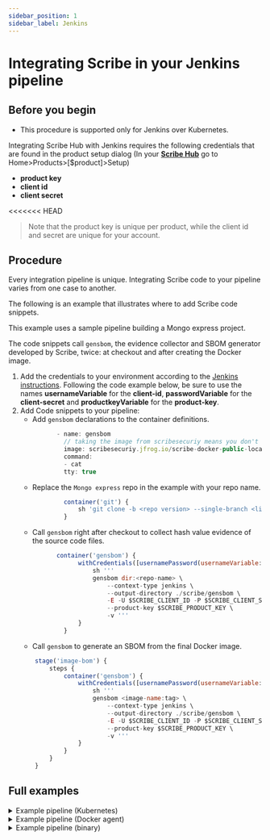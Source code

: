 ```yaml
---
sidebar_position: 1
sidebar_label: Jenkins
---
```


# Integrating Scribe in your Jenkins pipeline 

## Before you begin
* This procedure is supported only for Jenkins over Kubernetes.

Integrating Scribe Hub with Jenkins requires the following credentials that are found in the product setup dialog (In your **[Scribe Hub](https://prod.hub.scribesecurity.com/ "Scribe Hub Link")** go to Home>Products>[$product]>Setup)

* **product key**
* **client id**
* **client secret**

<<<<<<< HEAD
>Note that the product key is unique per product, while the client id and secret are unique for your account.

## Procedure
Every integration pipeline is unique. 
Integrating Scribe code to your pipeline varies from one case to another.

The following is an example that illustrates where to add Scribe code snippets. 

This example uses a sample pipeline building a Mongo express project. 

The code snippets call `gensbom`, the evidence collector and SBOM generator developed by Scribe, twice: at checkout and after creating the Docker image.

1. Add the credentials to your environment according to the [Jenkins instructions](https://www.jenkins.io/doc/book/using/using-credentials/ "Jenkins Instructions"). Following the code example below, be sure to use the names **usernameVariable** for the **client-id**, **passwordVariable** for the  **client-secret** and **productkeyVariable** for the **product-key**.
2. Add Code snippets to your pipeline:   
    * Add `gensbom` declarations to the container definitions.
    ```javascript
              - name: gensbom
                // taking the image from scribesecuriy means you don't need to have a local version
                image: scribesecuriy.jfrog.io/scribe-docker-public-local/gensbom:latest 
                command:
                - cat
                tty: true
    ``` 
    * Replace the `Mongo express` repo in the example with your repo name.
    ```javascript
                container('git') {
                    sh 'git clone -b <repo version> --single-branch <link to repository> <repo name>'
                }
    ```
    * Call `gensbom` right after checkout to collect hash value evidence of the source code files.
    ```javascript
              container('gensbom') {
                    withCredentials([usernamePassword(usernameVariable: 'SCRIBE_CLIENT_ID', passwordVariable: 'SCRIBE_CLIENT_SECRET', productkeyVariable: 'SCRIBE_PRODUCT_KEY')]) {
                        sh '''
                        gensbom dir:<repo-name> \
                            --context-type jenkins \
                            --output-directory ./scribe/gensbom \ 
                            -E -U $SCRIBE_CLIENT_ID -P $SCRIBE_CLIENT_SECRET \
                            --product-key $SCRIBE_PRODUCT_KEY \
                            -v '''
                    }
                }
    ```
    * Call `gensbom` to generate an SBOM from the final Docker image.
    ```javascript
        stage('image-bom') {
            steps {
                container('gensbom') {
                    withCredentials([usernamePassword(usernameVariable: 'SCRIBE_CLIENT_ID', passwordVariable: 'SCRIBE_CLIENT_SECRET', productkeyVariable: 'SCRIBE_PRODUCT_KEY')]) {
                        sh '''
                        gensbom <image-name:tag> \
                            --context-type jenkins \
                            --output-directory ./scribe/gensbom \ 
                            -E -U $SCRIBE_CLIENT_ID -P $SCRIBE_CLIENT_SECRET \
                            --product-key $SCRIBE_PRODUCT_KEY \
                            -v '''
                    }
                }
            }
        }
    ```

## Full examples

<details>
  <summary>  Example pipeline (Kubernetes) </summary>

```javascript
pipeline {
    agent {
        kubernetes {
            metadata:
              labels:
                some-label: jsl-scribe-test
            spec:
              containers:
              - name: jnlp
                env:
                - name: CONTAINER_ENV_VAR
                  value: jnlp
              - name: gensbom
                // taking the image from scribesecuriy means you don't need to have a local version
                image: scribesecuriy.jfrog.io/scribe-docker-public-local/gensbom:latest 
                command:
                - cat
                tty: true
              - name: git
                image: alpine/git
                command:
                  - cat
                tty: true
        }
    }
    stages {
        stage('checkout-bom') {
            steps {
                container('git') {
                    // this is an example of the repository this pipeline is running on. replace with your own repository
                    sh 'git clone -b v1.0.0-alpha.4 --single-branch https://github.com/mongo-express/mongo-express.git mongo-express-scm'
                }
                // The following call to gensbom collects hash value evidence of the source code files to facilitate the integrity validation
                container('gensbom') {
                    withCredentials([usernamePassword(usernameVariable: 'SCRIBE_CLIENT_ID', passwordVariable: 'SCRIBE_CLIENT_SECRET', productkeyVariable: 'SCRIBE_PRODUCT_KEY')]) {
                        sh '''
                        gensbom dir:mongo-express-scm \
                            --context-type jenkins \
                            --output-directory ./scribe/gensbom \ 
                            -E -U $SCRIBE_CLIENT_ID -P $SCRIBE_CLIENT_SECRET \
                            --product-key $SCRIBE_PRODUCT_KEY \
                            -v '''
                    }
                }
            }
        }

        stage('image-bom') {
            steps {
                // The following call to gensbom generates an SBOM from the docker image
                container('gensbom') {
                    withCredentials([usernamePassword(usernameVariable: 'SCRIBE_CLIENT_ID', passwordVariable: 'SCRIBE_CLIENT_SECRET', productkeyVariable: 'SCRIBE_PRODUCT_KEY')]) {
                        sh '''
                        gensbom mongo-express:1.0.0-alpha.4 \
                            --context-type jenkins \
                            --output-directory ./scribe/gensbom \ 
                            -E -U $SCRIBE_CLIENT_ID -P $SCRIBE_CLIENT_SECRET \
                            --product-key $SCRIBE_PRODUCT_KEY \
                            -v '''
                    }
                }
            }
        }
    }
}
```
</details>


<details>
  <summary>  Example pipeline (Docker agent) </summary>

### Pre requisites
You need the following jenkins extenstions
1. [docker pipeline](https://plugins.jenkins.io/docker-workflow/)
2. [docker commons](https://plugins.jenkins.io/docker-commons/)
3. [docker plugin](https://plugins.jenkins.io/docker-plugin/)
4. [Docker API](https://plugins.jenkins.io/docker-java-api/)
5. [Workspace Cleanup](https://plugins.jenkins.io/ws-cleanup/) (optional)

You also need to have a `docker` installed on your build node in jenkins.

```javascript
pipeline {
  agent any
  stages {
        stage('checkout') {
            steps {
                // Cleans the workspace for old code / build
                cleanWs()
                // this is an example of the repository this pipeline is running on. replace with your own repository
                sh 'git clone -b v1.0.0-alpha.4 --single-branch https://github.com/mongo-express/mongo-express.git mongo-express-scm'
            }
        }
        // The following call to gensbom collects hash value evidence of the source code files to facilitate the integrity validation
        stage('gensbom') {
        agent {
            docker {
                // taking the image from scribesecuriy means you don't need to have a local version
                image 'scribesecuriy.jfrog.io/scribe-docker-public-local/gensbom:latest'
                reuseNode true
                // required to avoid error for jenkins
                args "--entrypoint="
            }
        }
        steps {       
            withCredentials([usernamePassword(credentialsId: 'scribe-staging-auth-id', usernameVariable: 'SCRIBE_CLIENT_ID', passwordVariable: 'SCRIBE_CLIENT_SECRET')]) {
                sh '''
                    gensbom bom dir:mongo-express-scm \
                    --context-type jenkins \
                    --output-directory ./scribe/gensbom \
                    --product-key testing \
                    -E -U $SCRIBE_CLIENT_ID -P $SCRIBE_CLIENT_SECRET \
                    --scribe.login-url https://scribesecurity-staging.us.auth0.com --scribe.auth.audience api.staging.scribesecurity.com --scribe.url https://api.staging.scribesecurity.com \
                    -vv
                '''
                }
            }
        }
        // The following call to gensbom generates an SBOM from the docker image
        stage('image-bom') {
            agent {
                docker {
                    image 'scribesecuriy.jfrog.io/scribe-docker-public-local/gensbom:latest'
                    reuseNode true
                    args "--entrypoint="
                }
            }
            steps {
                    withCredentials([usernamePassword(credentialsId: 'scribe-staging-auth-id', usernameVariable: 'SCRIBE_CLIENT_ID', passwordVariable: 'SCRIBE_CLIENT_SECRET')]) {  
                    sh '''
                    gensbom bom mongo-express:1.0.0-alpha.4 \
                    --context-type jenkins \
                    --output-directory ./scribe/gensbom \
                    --product-key testing \
                    -E -U $SCRIBE_CLIENT_ID -P $SCRIBE_CLIENT_SECRET \
                    --scribe.login-url https://scribesecurity-staging.us.auth0.com --scribe.auth.audience api.staging.scribesecurity.com --scribe.url https://api.staging.scribesecurity.com \
                    -vv'''
                }
            }
        }
    }
}
```
</details>


<details>
  <summary>  Example pipeline (binary) </summary>
    Scribe offers images for evidence collecting and integrity verification using provided binaries.

```javascript
pipeline {
  agent any
  environment {
     PATH="./temp/bin:$PATH"
  }
  stages {
    stage('install') {
        steps {
          cleanWs()
          sh 'curl -sSfL https://raw.githubusercontent.com/scribe-security/misc/master/install.sh | sh -s -- -b ./temp/bin'
        }
    }
    stage('checkout') {
      steps {
          sh 'git clone -b v1.0.0-alpha.4 --single-branch https://github.com/mongo-express/mongo-express.git mongo-express-scm'
      }
    }
    
    stage('sbom') {
      steps {        
        withCredentials([usernamePassword(credentialsId: 'scribe-staging-auth-id', usernameVariable: 'SCRIBE_CLIENT_ID', passwordVariable: 'SCRIBE_CLIENT_SECRET')]) {
        sh '''
            gensbom bom dir:mongo-express-scm \
            --context-type jenkins \
            --output-directory ./scribe/gensbom \
            --product-key testing \
             -E -U $SCRIBE_CLIENT_ID -P $SCRIBE_CLIENT_SECRET \
             --scribe.login-url https://scribesecurity-staging.us.auth0.com --scribe.auth.audience api.staging.scribesecurity.com --scribe.url https://api.staging.scribesecurity.com \
            -vv
          '''
        }
      }
    }

    stage('image-bom') {
      steps {
            withCredentials([usernamePassword(credentialsId: 'scribe-staging-auth-id', usernameVariable: 'SCRIBE_CLIENT_ID', passwordVariable: 'SCRIBE_CLIENT_SECRET')]) {  
            sh '''
            gensbom bom mongo-express:1.0.0-alpha.4 \
            --context-type jenkins \
            --output-directory ./scribe/gensbom \
            --product-key testing \
            -E -U $SCRIBE_CLIENT_ID -P $SCRIBE_CLIENT_SECRET \
            --scribe.login-url https://scribesecurity-staging.us.auth0.com --scribe.auth.audience api.staging.scribesecurity.com --scribe.url https://api.staging.scribesecurity.com \
            -vv'''
          }
      }
    }

    stage('download-report') {
      steps {
           withCredentials([usernamePassword(credentialsId: 'scribe-staging-auth-id', usernameVariable: 'SCRIBE_CLIENT_ID', passwordVariable: 'SCRIBE_CLIENT_SECRET')]) {  
            sh '''
            valint report \
            -U $SCRIBE_CLIENT_ID -P $SCRIBE_CLIENT_SECRET --output-directory scribe/valint \
            --scribe.login-url https://scribesecurity-staging.us.auth0.com --scribe.auth.audience api.staging.scribesecurity.com --scribe.url https://api.staging.scribesecurity.com \
            --timeout 120s \
            -vv'''
          }
      }
    }
  }
}
```
</details>

